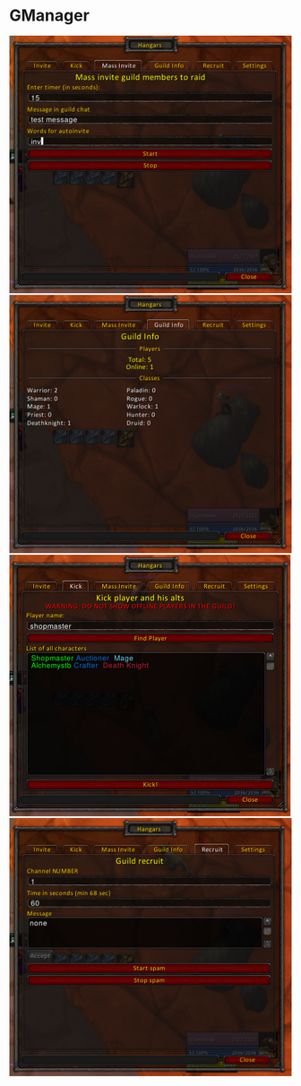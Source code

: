 # GManager

![acp_website_settings](https://github.com/brannik/GManager/blob/main/DEMO/invite.PNG?raw=true)
![acp_website_settings](https://github.com/brannik/GManager/blob/main/DEMO/info.PNG?raw=true)
![acp_website_settings](https://github.com/brannik/GManager/blob/main/DEMO/kick.PNG?raw=true)
![acp_website_settings](https://github.com/brannik/GManager/blob/main/DEMO/recruit.PNG?raw=true)

